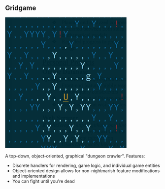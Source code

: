 ## Gridgame 

![The horror!](./screenshot.png?raw=true "Screenshot")

A top-down, object-oriented, graphical "dungeon crawler". 
Features:
 - Discrete handlers for rendering, game logic, and individual game entities
 - Object-oriented design allows for non-nightmarish feature modifications and implementations
 - You can fight until you're dead
